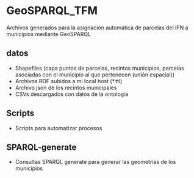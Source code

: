 # GeoSPARQL_TFM
Archivos generados para la asignación automática de parcelas del IFN a municipios mediante GeoSPARQL

## datos
- Shapefiles (capa puntos de parcelas, recintos municipios, parcelas asociadas con el municipio al que pertenecen (unión espacial))
- Archivos RDF subidos a mi local host (*.ttl)
- Archivo json de los recintos municipales
- CSVs descargados con datos de la ontología 

## Scripts
- Scripts para automatizar procesos

## SPARQL-generate
- Consultas SPARQL generate para generar las geometrías de los municipios
